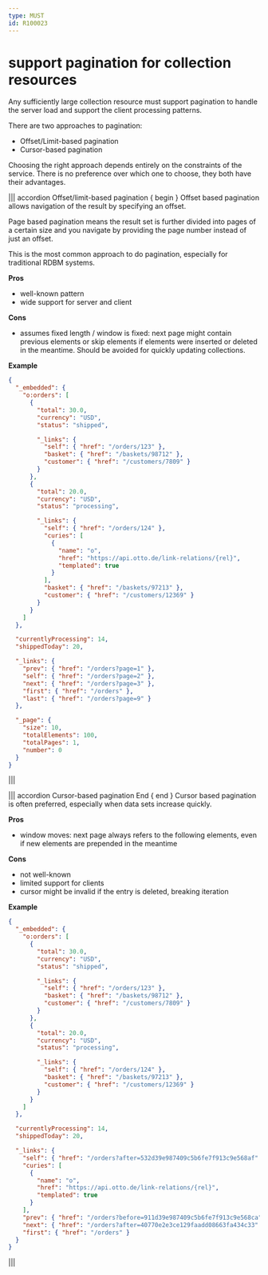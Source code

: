 ```yaml
---
type: MUST
id: R100023
---
```


# support pagination for collection resources

Any sufficiently large collection resource must support pagination to handle the server load and support the client
processing patterns.

There are two approaches to pagination:

- Offset/Limit-based pagination
- Cursor-based pagination

Choosing the right approach depends entirely on the constraints of the service.
There is no preference over which one to choose, they both have their advantages.

||| accordion Offset/limit-based pagination { begin }
Offset based pagination allows navigation of the result by specifying an offset.

Page based pagination means the result set is further divided into pages of a certain size and you navigate by providing the page number instead of just an offset.

This is the most common approach to do pagination, especially for traditional RDBM systems.

**Pros**

- well-known pattern
- wide support for server and client

**Cons**

- assumes fixed length / window is fixed: next page might contain previous elements or skip elements if elements were inserted or deleted in the meantime. Should be avoided for quickly updating collections.

**Example**

```json
{
  "_embedded": {
    "o:orders": [
      {
        "total": 30.0,
        "currency": "USD",
        "status": "shipped",

        "_links": {
          "self": { "href": "/orders/123" },
          "basket": { "href": "/baskets/98712" },
          "customer": { "href": "/customers/7809" }
        }
      },
      {
        "total": 20.0,
        "currency": "USD",
        "status": "processing",

        "_links": {
          "self": { "href": "/orders/124" },
          "curies": [
            {
              "name": "o",
              "href": "https://api.otto.de/link-relations/{rel}",
              "templated": true
            }
          ],
          "basket": { "href": "/baskets/97213" },
          "customer": { "href": "/customers/12369" }
        }
      }
    ]
  },

  "currentlyProcessing": 14,
  "shippedToday": 20,

  "_links": {
    "prev": { "href": "/orders?page=1" },
    "self": { "href": "/orders?page=2" },
    "next": { "href": "/orders?page=3" },
    "first": { "href": "/orders" },
    "last": { "href": "/orders?page=9" }
  },

  "_page": {
    "size": 10,
    "totalElements": 100,
    "totalPages": 1,
    "number": 0
  }
}
```

|||

||| accordion Cursor-based pagination End { end }
Cursor based pagination is often preferred, especially when data sets increase quickly.

**Pros**

- window moves: next page always refers to the following elements, even if new elements are prepended in the meantime

**Cons**

- not well-known
- limited support for clients
- cursor might be invalid if the entry is deleted, breaking iteration

**Example**

```json
{
  "_embedded": {
    "o:orders": [
      {
        "total": 30.0,
        "currency": "USD",
        "status": "shipped",

        "_links": {
          "self": { "href": "/orders/123" },
          "basket": { "href": "/baskets/98712" },
          "customer": { "href": "/customers/7809" }
        }
      },
      {
        "total": 20.0,
        "currency": "USD",
        "status": "processing",

        "_links": {
          "self": { "href": "/orders/124" },
          "basket": { "href": "/baskets/97213" },
          "customer": { "href": "/customers/12369" }
        }
      }
    ]
  },

  "currentlyProcessing": 14,
  "shippedToday": 20,

  "_links": {
    "self": { "href": "/orders?after=532d39e987409c5b6fe7f913c9e568af" },
    "curies": [
      {
        "name": "o",
        "href": "https://api.otto.de/link-relations/{rel}",
        "templated": true
      }
    ],
    "prev": { "href": "/orders?before=911d39e987409c5b6fe7f913c9e568ca" },
    "next": { "href": "/orders?after=40770e2e3ce129faadd08663fa434c33" },
    "first": { "href": "/orders" }
  }
}
```

|||
